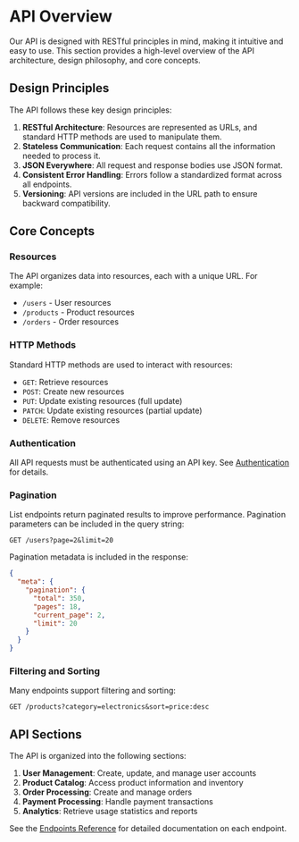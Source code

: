 # API Overview

Our API is designed with RESTful principles in mind, making it intuitive and easy to use. This section provides a high-level overview of the API architecture, design philosophy, and core concepts.

## Design Principles

The API follows these key design principles:

1. **RESTful Architecture**: Resources are represented as URLs, and standard HTTP methods are used to manipulate them.
2. **Stateless Communication**: Each request contains all the information needed to process it.
3. **JSON Everywhere**: All request and response bodies use JSON format.
4. **Consistent Error Handling**: Errors follow a standardized format across all endpoints.
5. **Versioning**: API versions are included in the URL path to ensure backward compatibility.

## Core Concepts

### Resources

The API organizes data into resources, each with a unique URL. For example:

- `/users` - User resources
- `/products` - Product resources
- `/orders` - Order resources

### HTTP Methods

Standard HTTP methods are used to interact with resources:

- `GET`: Retrieve resources
- `POST`: Create new resources
- `PUT`: Update existing resources (full update)
- `PATCH`: Update existing resources (partial update)
- `DELETE`: Remove resources

### Authentication

All API requests must be authenticated using an API key. See [Authentication](./authentication.md) for details.

### Pagination

List endpoints return paginated results to improve performance. Pagination parameters can be included in the query string:

```
GET /users?page=2&limit=20
```

Pagination metadata is included in the response:

```json
{
  "meta": {
    "pagination": {
      "total": 350,
      "pages": 18,
      "current_page": 2,
      "limit": 20
    }
  }
}
```

### Filtering and Sorting

Many endpoints support filtering and sorting:

```
GET /products?category=electronics&sort=price:desc
```

## API Sections

The API is organized into the following sections:

1. **User Management**: Create, update, and manage user accounts
2. **Product Catalog**: Access product information and inventory
3. **Order Processing**: Create and manage orders
4. **Payment Processing**: Handle payment transactions
5. **Analytics**: Retrieve usage statistics and reports

See the [Endpoints Reference](../endpoints/README.md) for detailed documentation on each endpoint. 